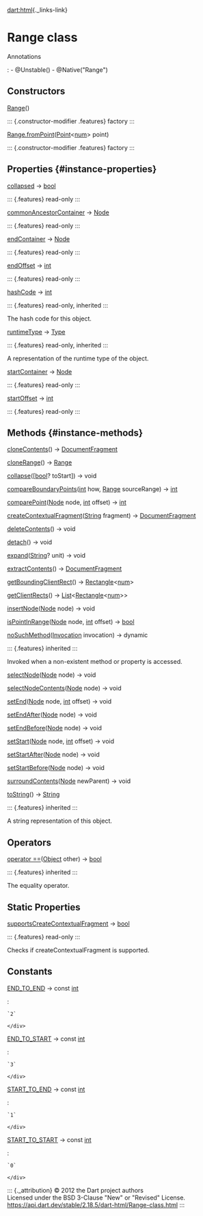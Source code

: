 [dart:html](../dart-html/dart-html-library){._links-link}

Range class
===========

Annotations

:   -   \@Unstable()
    -   \@Native(\"Range\")

Constructors
------------

[Range](range/range)()

::: {.constructor-modifier .features}
factory
:::

[Range.fromPoint](range/range.frompoint)([Point](../dart-math/point-class)\<[num](../dart-core/num-class)\>
point)

::: {.constructor-modifier .features}
factory
:::

Properties {#instance-properties}
----------

[collapsed](range/collapsed) → [bool](../dart-core/bool-class)

::: {.features}
read-only
:::

[commonAncestorContainer](range/commonancestorcontainer) →
[Node](node-class)

::: {.features}
read-only
:::

[endContainer](range/endcontainer) → [Node](node-class)

::: {.features}
read-only
:::

[endOffset](range/endoffset) → [int](../dart-core/int-class)

::: {.features}
read-only
:::

[hashCode](../dart-core/object/hashcode) → [int](../dart-core/int-class)

::: {.features}
read-only, inherited
:::

The hash code for this object.

[runtimeType](../dart-core/object/runtimetype) →
[Type](../dart-core/type-class)

::: {.features}
read-only, inherited
:::

A representation of the runtime type of the object.

[startContainer](range/startcontainer) → [Node](node-class)

::: {.features}
read-only
:::

[startOffset](range/startoffset) → [int](../dart-core/int-class)

::: {.features}
read-only
:::

Methods {#instance-methods}
-------

[cloneContents](range/clonecontents)() →
[DocumentFragment](documentfragment-class)

[cloneRange](range/clonerange)() → [Range](range-class)

[collapse](range/collapse)(\[[bool](../dart-core/bool-class)? toStart\])
→ void

[compareBoundaryPoints](range/compareboundarypoints)([int](../dart-core/int-class)
how, [Range](range-class) sourceRange) → [int](../dart-core/int-class)

[comparePoint](range/comparepoint)([Node](node-class) node,
[int](../dart-core/int-class) offset) → [int](../dart-core/int-class)

[createContextualFragment](range/createcontextualfragment)([String](../dart-core/string-class)
fragment) → [DocumentFragment](documentfragment-class)

[deleteContents](range/deletecontents)() → void

[detach](range/detach)() → void

[expand](range/expand)([String](../dart-core/string-class)? unit) → void

[extractContents](range/extractcontents)() →
[DocumentFragment](documentfragment-class)

[getBoundingClientRect](range/getboundingclientrect)() →
[Rectangle](../dart-math/rectangle-class)\<[num](../dart-core/num-class)\>

[getClientRects](range/getclientrects)() →
[List](../dart-core/list-class)\<[Rectangle](../dart-math/rectangle-class)\<[num](../dart-core/num-class)\>\>

[insertNode](range/insertnode)([Node](node-class) node) → void

[isPointInRange](range/ispointinrange)([Node](node-class) node,
[int](../dart-core/int-class) offset) → [bool](../dart-core/bool-class)

[noSuchMethod](../dart-core/object/nosuchmethod)([Invocation](../dart-core/invocation-class)
invocation) → dynamic

::: {.features}
inherited
:::

Invoked when a non-existent method or property is accessed.

[selectNode](range/selectnode)([Node](node-class) node) → void

[selectNodeContents](range/selectnodecontents)([Node](node-class) node)
→ void

[setEnd](range/setend)([Node](node-class) node,
[int](../dart-core/int-class) offset) → void

[setEndAfter](range/setendafter)([Node](node-class) node) → void

[setEndBefore](range/setendbefore)([Node](node-class) node) → void

[setStart](range/setstart)([Node](node-class) node,
[int](../dart-core/int-class) offset) → void

[setStartAfter](range/setstartafter)([Node](node-class) node) → void

[setStartBefore](range/setstartbefore)([Node](node-class) node) → void

[surroundContents](range/surroundcontents)([Node](node-class) newParent)
→ void

[toString](../dart-core/object/tostring)() →
[String](../dart-core/string-class)

::: {.features}
inherited
:::

A string representation of this object.

Operators
---------

[operator
==](../dart-core/object/operator_equals)([Object](../dart-core/object-class)
other) → [bool](../dart-core/bool-class)

::: {.features}
inherited
:::

The equality operator.

Static Properties
-----------------

[supportsCreateContextualFragment](range/supportscreatecontextualfragment)
→ [bool](../dart-core/bool-class)

::: {.features}
read-only
:::

Checks if createContextualFragment is supported.

Constants
---------

[END\_TO\_END](range/end_to_end-constant) → const [int](../dart-core/int-class)

:   <div>

    `2`

    </div>

[END\_TO\_START](range/end_to_start-constant) → const [int](../dart-core/int-class)

:   <div>

    `3`

    </div>

[START\_TO\_END](range/start_to_end-constant) → const [int](../dart-core/int-class)

:   <div>

    `1`

    </div>

[START\_TO\_START](range/start_to_start-constant) → const [int](../dart-core/int-class)

:   <div>

    `0`

    </div>

::: {._attribution}
© 2012 the Dart project authors\
Licensed under the BSD 3-Clause \"New\" or \"Revised\" License.\
<https://api.dart.dev/stable/2.18.5/dart-html/Range-class.html>
:::
